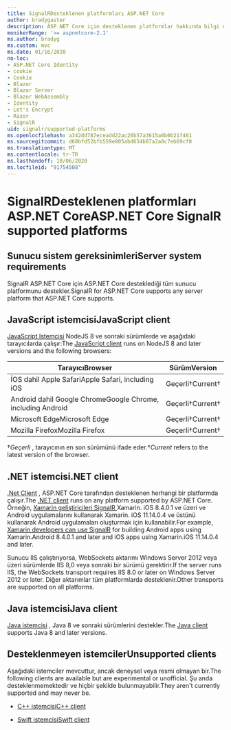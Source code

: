 ```yaml
---
title: SignalRDesteklenen platformları ASP.NET Core
author: bradygaster
description: ASP.NET Core için desteklenen platformlar hakkında bilgi edinin SignalR .
monikerRange: '>= aspnetcore-2.1'
ms.author: bradyg
ms.custom: mvc
ms.date: 01/16/2020
no-loc:
- ASP.NET Core Identity
- cookie
- Cookie
- Blazor
- Blazor Server
- Blazor WebAssembly
- Identity
- Let's Encrypt
- Razor
- SignalR
uid: signalr/supported-platforms
ms.openlocfilehash: a342dd787eceadd22ac26b57a3615a6b0b21f461
ms.sourcegitcommit: d60bfd52bfb559e805abd654b87a2a0c7eb69cf8
ms.translationtype: MT
ms.contentlocale: tr-TR
ms.lasthandoff: 10/06/2020
ms.locfileid: "91754508"
---
```

# <a name="aspnet-core-no-locsignalr-supported-platforms"></a><span data-ttu-id="f1bc4-103">SignalRDesteklenen platformları ASP.NET Core</span><span class="sxs-lookup"><span data-stu-id="f1bc4-103">ASP.NET Core SignalR supported platforms</span></span>

## <a name="server-system-requirements"></a><span data-ttu-id="f1bc4-104">Sunucu sistem gereksinimleri</span><span class="sxs-lookup"><span data-stu-id="f1bc4-104">Server system requirements</span></span>

<span data-ttu-id="f1bc4-105">SignalR ASP.NET Core için ASP.NET Core desteklediği tüm sunucu platformunu destekler.</span><span class="sxs-lookup"><span data-stu-id="f1bc4-105">SignalR for ASP.NET Core supports any server platform that ASP.NET Core supports.</span></span>

## <a name="javascript-client"></a><span data-ttu-id="f1bc4-106">JavaScript istemcisi</span><span class="sxs-lookup"><span data-stu-id="f1bc4-106">JavaScript client</span></span>

<span data-ttu-id="f1bc4-107">[JavaScript Istemcisi](xref:signalr/javascript-client) NodeJS 8 ve sonraki sürümlerde ve aşağıdaki tarayıcılarda çalışır:</span><span class="sxs-lookup"><span data-stu-id="f1bc4-107">The [JavaScript client](xref:signalr/javascript-client) runs on NodeJS 8 and later versions and the following browsers:</span></span>

| <span data-ttu-id="f1bc4-108">Tarayıcı</span><span class="sxs-lookup"><span data-stu-id="f1bc4-108">Browser</span></span>                          | <span data-ttu-id="f1bc4-109">Sürüm</span><span class="sxs-lookup"><span data-stu-id="f1bc4-109">Version</span></span>         |
| -------------------------------- | --------------- |
| <span data-ttu-id="f1bc4-110">İOS dahil Apple Safari</span><span class="sxs-lookup"><span data-stu-id="f1bc4-110">Apple Safari, including iOS</span></span>      | <span data-ttu-id="f1bc4-111">Geçerli&dagger;</span><span class="sxs-lookup"><span data-stu-id="f1bc4-111">Current&dagger;</span></span> |
| <span data-ttu-id="f1bc4-112">Android dahil Google Chrome</span><span class="sxs-lookup"><span data-stu-id="f1bc4-112">Google Chrome, including Android</span></span> | <span data-ttu-id="f1bc4-113">Geçerli&dagger;</span><span class="sxs-lookup"><span data-stu-id="f1bc4-113">Current&dagger;</span></span> |
| <span data-ttu-id="f1bc4-114">Microsoft Edge</span><span class="sxs-lookup"><span data-stu-id="f1bc4-114">Microsoft Edge</span></span>                   | <span data-ttu-id="f1bc4-115">Geçerli&dagger;</span><span class="sxs-lookup"><span data-stu-id="f1bc4-115">Current&dagger;</span></span> |
| <span data-ttu-id="f1bc4-116">Mozilla Firefox</span><span class="sxs-lookup"><span data-stu-id="f1bc4-116">Mozilla Firefox</span></span>                  | <span data-ttu-id="f1bc4-117">Geçerli&dagger;</span><span class="sxs-lookup"><span data-stu-id="f1bc4-117">Current&dagger;</span></span> |

<span data-ttu-id="f1bc4-118">&dagger;*Geçerli* , tarayıcının en son sürümünü ifade eder.</span><span class="sxs-lookup"><span data-stu-id="f1bc4-118">&dagger;*Current* refers to the latest version of the browser.</span></span>

## <a name="net-client"></a><span data-ttu-id="f1bc4-119">.NET istemcisi</span><span class="sxs-lookup"><span data-stu-id="f1bc4-119">.NET client</span></span>

<span data-ttu-id="f1bc4-120">[.Net Client](xref:signalr/dotnet-client) , ASP.NET Core tarafından desteklenen herhangi bir platformda çalışır.</span><span class="sxs-lookup"><span data-stu-id="f1bc4-120">The [.NET client](xref:signalr/dotnet-client) runs on any platform supported by ASP.NET Core.</span></span> <span data-ttu-id="f1bc4-121">Örneğin, [Xamarin geliştiricileri SignalR ](https://github.com/aspnet/Announcements/issues/305) Xamarin. iOS 8.4.0.1 ve üzeri ve Android uygulamalarını kullanarak Xamarin. iOS 11.14.0.4 ve üstünü kullanarak Android uygulamaları oluşturmak için kullanabilir.</span><span class="sxs-lookup"><span data-stu-id="f1bc4-121">For example, [Xamarin developers can use SignalR](https://github.com/aspnet/Announcements/issues/305) for building Android apps using Xamarin.Android 8.4.0.1 and later and iOS apps using Xamarin.iOS 11.14.0.4 and later.</span></span>

<span data-ttu-id="f1bc4-122">Sunucu IIS çalıştırıyorsa, WebSockets aktarımı Windows Server 2012 veya üzeri sürümlerde IIS 8,0 veya sonraki bir sürümü gerektirir.</span><span class="sxs-lookup"><span data-stu-id="f1bc4-122">If the server runs IIS, the WebSockets transport requires IIS 8.0 or later on Windows Server 2012 or later.</span></span> <span data-ttu-id="f1bc4-123">Diğer aktarımlar tüm platformlarda desteklenir.</span><span class="sxs-lookup"><span data-stu-id="f1bc4-123">Other transports are supported on all platforms.</span></span>

## <a name="java-client"></a><span data-ttu-id="f1bc4-124">Java istemcisi</span><span class="sxs-lookup"><span data-stu-id="f1bc4-124">Java client</span></span>

<span data-ttu-id="f1bc4-125">[Java istemcisi](xref:signalr/java-client) , Java 8 ve sonraki sürümlerini destekler.</span><span class="sxs-lookup"><span data-stu-id="f1bc4-125">The [Java client](xref:signalr/java-client) supports Java 8 and later versions.</span></span>

## <a name="unsupported-clients"></a><span data-ttu-id="f1bc4-126">Desteklenmeyen istemciler</span><span class="sxs-lookup"><span data-stu-id="f1bc4-126">Unsupported clients</span></span>

<span data-ttu-id="f1bc4-127">Aşağıdaki istemciler mevcuttur, ancak deneysel veya resmi olmayan bir.</span><span class="sxs-lookup"><span data-stu-id="f1bc4-127">The following clients are available but are experimental or unofficial.</span></span> <span data-ttu-id="f1bc4-128">Şu anda desteklenmemektedir ve hiçbir şekilde bulunmayabilir.</span><span class="sxs-lookup"><span data-stu-id="f1bc4-128">They aren't currently supported and may never be.</span></span>

* <span data-ttu-id="f1bc4-129">[C++ istemcisi](https://github.com/aspnet/SignalR-Client-Cpp)</span><span class="sxs-lookup"><span data-stu-id="f1bc4-129">[C++ client](https://github.com/aspnet/SignalR-Client-Cpp)</span></span>

* <span data-ttu-id="f1bc4-130">[Swift istemcisi](https://github.com/moozzyk/SignalR-Client-Swift)</span><span class="sxs-lookup"><span data-stu-id="f1bc4-130">[Swift client](https://github.com/moozzyk/SignalR-Client-Swift)</span></span>
